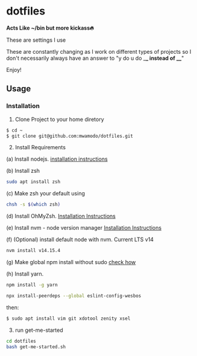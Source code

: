 # dotfiles

**Acts Like ~/bin but more kickass🔥**

These are settings I use

These are constantly changing as I work on different types of projects so I don't necessarily always have an answer to "y do u do \_**\_ instead of \_\_**"

Enjoy!

## Usage

### Installation

1. Clone Project to your home diretory

```bash
$ cd ~
$ git clone git@github.com:mwamodo/dotfiles.git
```

2. Install Requirements

(a) Install nodejs. [installation instructions](https://github.com/nodesource/distributions/blob/master/README.md#debinstall)

(b) Install zsh
```bash
sudo apt install zsh
```

(c) Make zsh your default using 
```bash
chsh -s $(which zsh)
```

(d) Install OhMyZsh. [Installation Instructions](https://ohmyz.sh/#install)

(e) Install nvm - node version manager [Installation Instructions](https://github.com/nvm-sh/nvm)

(f) (Optional) install default node with nvm. Current LTS v14
 ```bash
 nvm install v14.15.4
 ```
 
(g) Make global npm install without sudo [check how](https://github.com/sindresorhus/guides/blob/master/npm-global-without-sudo.md)

(h) Install yarn.
```bash
npm install -g yarn
```

```bash
npx install-peerdeps --global eslint-config-wesbos
```

then:

```bash
$ sudo apt install vim git xdotool zenity xsel
```

3. run get-me-started

```bash
cd dotfiles
bash get-me-started.sh
```

<!-- TODO: Add nvm installation to the get started script -->
<!-- TODO: npm without sudo setup with script-->
<!-- TODO: The same scripts for ubuntu and mac. -->
<!-- 1. Better get started script. -->
<!-- - include "git config --global core.excludesfile \${HOME}/.gitignore_global" -->